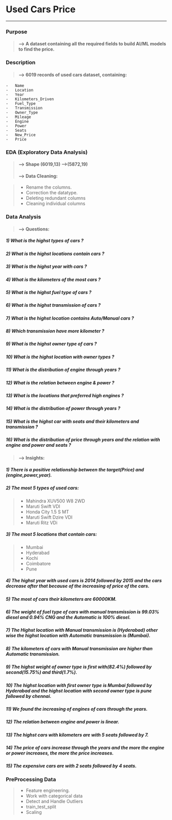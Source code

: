 # Used Cars Price
____________________________

### Purpose
> #### --> A dataset containing all the required fields to build AI/ML models to find the price.

### Description
> #### --> 6019 records of used cars dataset, containing:
    -   Name
    -   Location
    -   Year
    -   Kilometers_Driven
    -   Fuel_Type
    -   Transmission
    -   Owner_Type
    -   Mileage
    -   Engine
    -   Power
    -   Seats
    -   New_Price
    -   Price

### EDA (Exploratory Data Analysis)

> #### --> Shape (6019,13) -->(5872,19)
> #### --> Data Cleaning:

>	-  Rename the columns.
>	-  Correction the datatype.
>	-  Deleting redundant columns
>	-  Cleaning individual columns

### Data Analysis
> #### --> Questions:

#####   1) What is the highst types of cars ?
##### 	2) What is the highst locations contain cars ?
#####	3) What is the highst year with cars ?
#####	4) What is the kilometers of the most cars ?
#####	5) What is the highst fuel type of cars ?
#####	6) What is the highst transmission of cars ?
#####	7) What is the highst location contains Auto/Manual cars ?
#####	8) Which transmission have more kilometer ?
#####	9) What is the highst owner type of cars ?
#####	10) What is the highst location with owner types ?
#####	11) What is the distribution of engine through years ?
#####	12) What is the relation between engine & power ?
#####	13) What is the locations that preferred high engines ?
#####	14) What is the distribution of power through years ?
#####	15) What is the highst car with seats and their kilometers and transmission ?
#####	16) What is the distribution of price through years and the relation with engine and power and seats ?

> #### --> Insights:

#####	1) There is a positive relationship between the target(Price) and (engine,power,year).
#####	2) The most 5 types of used cars:

>	- Mahindra XUV500 W8 2WD    
>	- Maruti Swift VDI            
>	- Honda City 1.5 S MT         
>	- Maruti Swift Dzire VDI       
>	- Maruti Ritz VDi              

#####	3) The most 5 locations that contain cars:

>	- Mumbai        
>	- Hyderabad     
>	- Kochi         
>	- Coimbatore    
>	- Pune          
 
#####	4) The highst year with used cars is 2014 followed by 2015 and the cars decrease after that because of the increasing of price of the cars. 
#####	5) The most of cars their kilometers are 60000KM.
#####	6) The weight of fuel type of cars with manual transmission is 99.03% diesel and 0.94% CNG and the Automatic is 100% diesel.
#####	7) The Highst location with Manual transmission is (Hyderabad) other wise the highst location with Automatic transmission is (Mumbai). 
#####	8) The kilometers of cars with Manual transmission are higher than Automatic transmission.
#####	9) The highst weight of owner type is first with(82.4%) followed by second(15.75%) and third(1.7%).
#####	10) The highst location with first owner type is Mumbai followed by Hyderabad and the highst location with second owner type is pune followed by chennai.
#####	11) We found the increasing of engines of cars through the years.
#####	12) The relation between engine and power is linear.
#####	13) The highst cars with kilometers are with 5 seats followed by 7.
#####	14) The price of cars increase through the years and the more the engine or power increases, the more the price increases.
#####	15) The expensive cars are with 2 seats followed by 4 seats.

### PreProcessing Data

>	- Feature engineering.
>	- Work with categorical data
>	- Detect and Handle Outliers
>	- train_test_split
>	- Scaling		